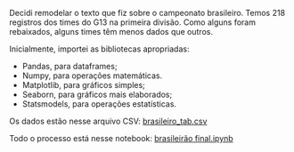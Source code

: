 Decidi remodelar o texto que fiz sobre o campeonato brasileiro. Temos 218 registros dos times do G13 na primeira divisão. Como alguns foram rebaixados, alguns times têm menos dados que outros.

Inicialmente, importei as bibliotecas apropriadas:

- Pandas, para dataframes;
- Numpy, para operações matemáticas.
- Matplotlib, para gráficos simples;
- Seaborn, para gráficos mais elaborados;
- Statsmodels, para operações estatísticas.

Os dados estão nesse arquivo CSV: [brasileiro_tab.csv](https://github.com/mths-andrade/brasileiro/blob/86cc409655a4a91da942848d34a1d179ec25fc6d/brasileiro_tab.csv)

Todo o processo está nesse notebook: [brasileirão final.ipynb](https://github.com/mths-andrade/brasileiro/blob/86cc409655a4a91da942848d34a1d179ec25fc6d/brasileir%C3%A3o%20final.ipynb)
